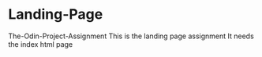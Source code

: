 # Landing-Page
The-Odin-Project-Assignment
This is the landing page assignment 
It needs the index html page